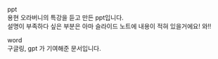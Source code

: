 ppt<br>
용현 오라버니의 특강을 듣고 만든 ppt입니다.<br>
설명이 부족하다 싶은 부분은 아마 슬라이드 노트에 내용이 적혀 있을거에요! 와!!

word <br>
구글링, gpt 가 기여해준 문서입니다.
